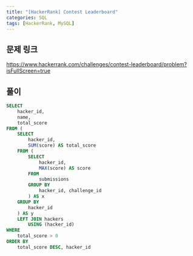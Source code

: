 ```yaml
---
title: "[HackerRank] Contest Leaderboard"
categories: SQL
tags: [HackerRank, MySQL]
---
```


## 문제 링크

<https://www.hackerrank.com/challenges/contest-leaderboard/problem?isFullScreen=true>

## 풀이

```sql
SELECT 
    hacker_id, 
    name, 
    total_score 
FROM (
    SELECT 
        hacker_id, 
        SUM(score) AS total_score 
    FROM (
        SELECT 
            hacker_id, 
            MAX(score) AS score 
        FROM 
            submissions 
        GROUP BY 
            hacker_id, challenge_id
        ) AS x
    GROUP BY 
        hacker_id
    ) AS y
    LEFT JOIN hackers 
        USING (hacker_id) 
WHERE 
    total_score > 0 
ORDER BY 
    total_score DESC, hacker_id
```